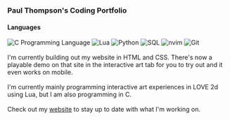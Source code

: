 ### Paul Thompson's Coding Portfolio

#### Languages
<img alt="C Programming Language" src="https://img.shields.io/badge/-C-000?&logo=C"> </img>
![Lua](https://img.shields.io/badge/-Lua-000?&logo=lua)
![Python](https://img.shields.io/badge/-Python-000?&logo=Python)
![SQL](https://img.shields.io/badge/-SQL-000?&logo=MySQL)
![nvim](https://img.shields.io/badge/-nvim-000?&logo=neovim)
![Git](https://img.shields.io/badge/-Git-000?&logo=Git)
<br>
<br>
I'm currently building out my website in HTML and CSS. There's now a playable demo on that site in the interactive art tab for you to try out and it even works on mobile.
<br>
<br>
I'm currently mainly programming interactive art experiences in LOVE 2d using Lua, but I am also programming in C.
<br>
<br>
Check out my [website](findingfocus.dev) to stay up to date with what I'm working on.
